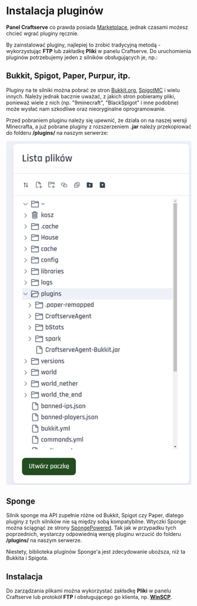 Instalacja pluginów
==============================
**Panel Craftserve** co prawda posiada [Marketplace](https://craftserve.com/m), jednak czasami możesz chcieć wgrać pluginy ręcznie.

By zainstalować pluginy, najlepiej to zrobić tradycyjną metodą - wykorzystując **FTP** lub zakładkę **Pliki** w panelu Craftserve. Do uruchomienia pluginów potrzebujemy jeden z silników obsługujących je, np.:

Bukkit, Spigot, Paper, Purpur, itp.
------------------------
Pluginy na te silniki można pobrać ze stron [Bukkit.org](https://dev.bukkit.org/bukkit-plugins), [SpigotMC](https://www.spigotmc.org/resources/categories/spigot.4/) i wielu innych. Należy jednak bacznie uważać, z jakich stron pobieramy pliki, ponieważ wiele z nich (np. "9minecraft", "BlackSpigot" i inne podobne) może wysłać nam szkodliwe oraz nieoryginalne oprogramowanie.

Przed pobraniem pluginu należy się upewnić, że działa on na naszej wersji Minecrafta, a już pobrane pluginy z rozszerzeniem **.jar** należy przekopiować do folderu **/plugins/** na naszym serwerze:

![Folder plugins](img/pluginy/pluginy.png)

Sponge
--------------------
Silnik sponge ma API zupełnie różne od Bukkit, Spigot czy Paper, dlatego pluginy z tych silników nie są między sobą kompatybilne. Wtyczki Sponge można ściągnąć ze strony [SpongePowered](https://ore.spongepowered.org/). Tak jak w przypadku tych poprzednich, wystarczy odpowiednią wersję pluginu wrzucić do folderu **/plugins/** na naszym serwerze.

Niestety, biblioteka pluginów Sponge'a jest zdecydowanie uboższa, niż ta Bukkita i Spigota.

Instalacja
----------
Do zarządzania plikami można wykorzystać zakładkę **Pliki** w panelu Craftserve lub protokół **FTP** i obsługującego go klienta, np. **[WinSCP](https://github.com/Craftserve/docs/blob/master/ftp.md)**.